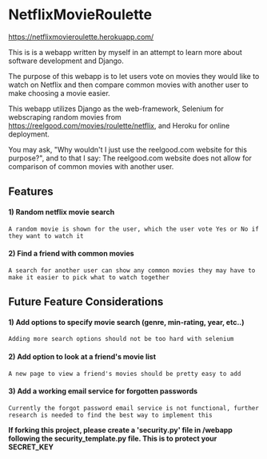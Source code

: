 # NetflixMovieRoulette
https://netflixmovieroulette.herokuapp.com/

This is is a webapp written by myself in an attempt to learn more about software development and Django.

The purpose of this webapp is to let users vote on movies they would like to watch on Netflix and then compare common movies with another user to make choosing a movie easier.

This webapp utilizes Django as the web-framework, Selenium for webscraping random movies from https://reelgood.com/movies/roulette/netflix, and Heroku for online deployment.

You may ask, "Why wouldn't I just use the reelgood.com website for this purpose?", and to that I say: The reelgood.com website does not allow for comparison of common movies with another user.

## Features 
#### 1) Random netflix movie search
	A random movie is shown for the user, which the user vote Yes or No if they want to watch it 
#### 2) Find a friend with common movies
	A search for another user can show any common movies they may have to make it easier to pick what to watch together 
## Future Feature Considerations
#### 1) Add options to specify movie search (genre, min-rating, year, etc..)
	Adding more search options should not be too hard with selenium
#### 2) Add option to look at a friend's movie list
	A new page to view a friend's movies should be pretty easy to add 
#### 3) Add a working email service for forgotten passwords
 	Currently the forgot password email service is not functional, further research is needed to find the best way to implement this
**If forking this project, please create a 'security.py' file in /webapp following the security_template.py file. This is to protect your SECRET_KEY**
